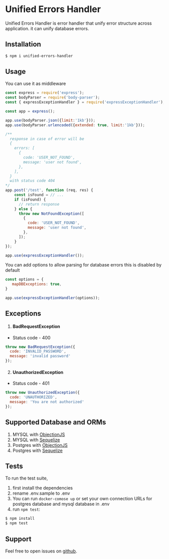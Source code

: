 # Unified Errors Handler
 Unified Errors Handler is error handler that unify error structure across application. it can unify database errors.
 ## Installation

```bash
$ npm i unified-errors-handler
```
## Usage
You can use it as middleware

```javascript
const express = require('express');
const bodyParser = require('body-parser');
const { expressExceptionHandler } = require('expressExceptionHandler');

const app = express();

app.use(bodyParser.json({limit:'1kb'}));
app.use(bodyParser.urlencoded({extended: true, limit:'1kb'}));

/**
  response in case of error will be
  {
    errors: [
      {
        code: 'USER_NOT_FOUND',
        message: 'user not found',
      },
    ],
  }
  with status code 404
*/
app.post('/test', function (req, res) {
    const isFound = // ...
    if (isFound) {
      // return response
    } else {
      throw new NotFoundException([
        {
          code: 'USER_NOT_FOUND',
          message: 'user not found',
        },
      ]);
    }
});

app.use(expressExceptionHandler());
```

You can add options to allow parsing for database errors this is disabled by default

```javascript
const options = {
   mapDBExceptions: true,
}

app.use(expressExceptionHandler(options));
```

## Exceptions
1. #### BadRequestException
* Status code - 400  
```javascript
throw new BadRequestException({
  code: 'INVALID_PASSWORD',
  message: 'invalid password'
});
```
2. #### UnauthorizedException
* Status code - 401
```javascript
throw new UnauthorizedException({
  code: 'UNAUTHORIZED',
  message: 'You are not authorized'
});
```


## Supported Database and ORMs
1. MYSQL with [ObjectionJS](https://www.npmjs.com/package/objection)
2. MYSQL with [Sequelize](https://www.npmjs.com/package/sequelize)
3. Postgres with [ObjectionJS](https://www.npmjs.com/package/objection)
4. Postgres with [Sequelize](https://www.npmjs.com/package/sequelize)

## Tests
To run the test suite, 
1. first install the dependencies
2. rename .env.sample to .env 
3. You can run `docker-comose up` or set your own connection URLs for postgres database and mysql database in .env
4. run `npm test`:
```bash
$ npm install
$ npm test
```
## Support
Feel free to open issues on [github](https://github.com/AhmedAdelFahim/unified-errors-handler).
